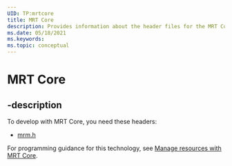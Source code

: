 ```yaml
---
UID: TP:mrtcore
title: MRT Core
description: Provides information about the header files for the MRT Core APIs.
ms.date: 05/18/2021
ms.keywords: 
ms.topic: conceptual
---
```


# MRT Core

## -description

To develop with MRT Core, you need these headers:

* [mrm.h](../mrm/index.md)

For programming guidance for this technology, see [Manage resources with MRT Core](/windows/apps/windows-app-sdk/mrtcore/mrtcore-overview).
